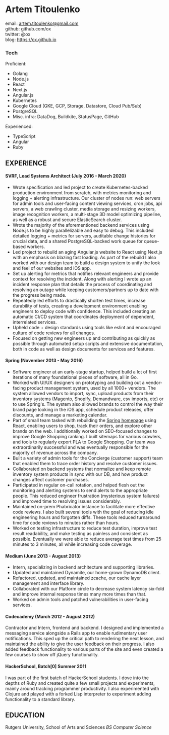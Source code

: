# Artem Titoulenko

email: artem.titoulenko@gmail.com  
github: github.com/ox  
twitter: @ox  
blog: https://ox.github.io  

### Tech

Proficient:

- Golang
- Node.js
- React
- Next.js
- Angular.js
- Kubernetes
- Google Cloud (GKE, GCP, Storage, Datastore, Cloud Pub/Sub)
- PostgreSQL
- Misc. infra: DataDog, Buildkite, StatusPage, GitHub

Experienced:

- TypeScript
- Angular
- Ruby

## EXPERIENCE

#### SVRF, Lead Systems Architect (July 2016 - March 2020)

+ Wrote specification and led project to create Kubernetes-backed production environment from scratch, with metrics monitoring and logging + alerting infrastructure. Our cluster of nodes run: web servers for admin tools and user-facing content viewing services, cron jobs, api servers, a web crawling cluster, media storage and resizing workers, image recognition workers, a multi-stage 3D model optimizing pipeline, as well as a robust and secure ElasticSearch cluster.
+ Wrote the majority of the aforementioned backend services using Node.js to be highly parallelizable and easy to debug. This included detailed logging + metrics for servers, auditable change histories for crucial data, and a shared PostgreSQL-backed work queue for queue-based workers.
+ Led project to rebuild an aging Angular.js website to React using Next.js with an emphasis on blazing fast loading. As part of the rebuild I also worked with our design team to build a design system to unify the look and feel of our websites and iOS app.
+ Set up alerting for metrics that notifies relevant engineers and provide context for resolving the incident. Along with alerting I wrote up an incident response plan that details the process of coordinating and resolving an outage while keeping customers/partners up to date with the progress being made.
+ Repeatedly led efforts to drastically shorten test times, increase durability of tests, creating a development environment enabling engineers to deploy code with confidence. This included creating an automatic CI/CD system that coordinates deployment of dependent, interrelated services.
+ Upheld code + design standards using tools like eslint and encouraged culture of code reviews for all changes.
+ Focused on getting new engineers up and contributing as quickly as possible through automated setup scripts and extensive documentation, both in code as well as design documents for services and features.

#### Spring (November 2013 - May 2016)

+ Software engineer at an early-stage startup, helped build a lot of first iterations of many foundational pieces of software, all in Go.
+ Worked with UI/UX designers on prototyping and building out a vendor-facing product management system, used by all 1000+ vendors. The system allowed vendors to import, sync, upload products from their inventory systems (Magento, Shopify, Demandware, csv imports, etc) or to use Spring's. The system also allowed brands to control the way their brand page looking in the iOS app, schedule product releases, offer discounts, and manage a marketing calendar.
+ Part of small team tasked with rebuilding the [Spring homepage](https://www.shopspring.com) using React, enabling users to shop, track their orders, and explore other brands on the web. I additionally worked on SEO-focused changes to improve Google Shopping ranking. I built sitemaps for various crawlers, and tools to regularly export PLA to Google Shopping. Our team was extraordinarily successful and was eventually responsible for the majority of revenue across the company.
+ Built a variety of admin tools for the Concierge (customer support) team that enabled them to trace order history and resolve customer issues.
+ Collaborated on backend systems that normalize and keep remote inventory system products in sync with our DB, and how product changes affect customer purchases.
+ Participated in regular on-call rotation, and helped flesh out the monitoring and alerting systems to send alerts to the appropriate people. This reduced engineer frustration (mysterious system failures) and improved time to resolving issues considerably.
+ Maintained on-prem Phabricator instance to facilitate more effective code reviews. I also built several tools with the goal of reducing idle engineering hours and forgotten diffs. These tools reduced turnaround time for code reviews to minutes rather than hours.
+ Worked on testing infrastructure to reduce test duration, improve test result readability, and make testing as painless and consistent as possible. Eventually we were able to reduce average test times from 25 minutes to 3 minutes, all while increasing code coverage.

#### Medium (June 2013 - August 2013)
+ Intern, specializing in backend architecture and supporting libraries.
+ Updated and maintained Dynamite, our home-grown DynamoDB client.
+ Refactored, updated, and maintained zcache, our cache layer management and interface library.
+ Collaborated with our Platform circle to decrease system latency six-fold and improve internal response times many more times than that.
+ Worked on admin tools and patched vulnerabilities in user-facing services.

#### Codecademy (March 2012 - August 2012)
Contractor and Intern, frontend and backend. I designed and implemented a messaging service alongside a Rails app to enable rudimentary user notifications. This sped up the critical path to rendering the next lesson, and maintained the ability to give the user feedback on their progress. I also added feedback functionality to various parts of the site and even created a few courses to show off jQuery functionality.

#### HackerSchool, Batch[0] Summer 2011
I was part of the first batch of HackerSchool students. I dove into the depths of Ruby and created quite a few small projects and experiments, mainly around tracking programmer productivity. I also experimented with Clojure and played with a forked Lisp interpreter to experiment adding functionality to a standard library.

## EDUCATION

Rutgers University, School of Arts and Sciences
_BS Computer Science_
